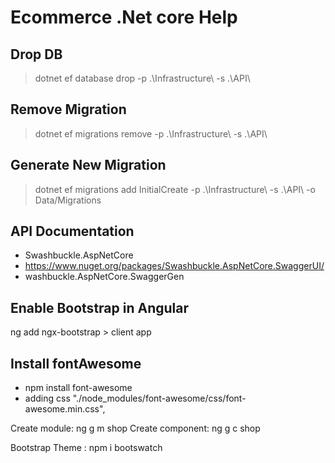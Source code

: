 # Ecommerce .Net core Help

## Drop DB

> dotnet ef database drop -p .\Infrastructure\ -s .\API\

## Remove Migration

> dotnet ef migrations remove  -p .\Infrastructure\ -s .\API\

## Generate New Migration

> dotnet ef migrations add InitialCreate -p .\Infrastructure\ -s .\API\ -o Data/Migrations

## API Documentation
* Swashbuckle.AspNetCore
* https://www.nuget.org/packages/Swashbuckle.AspNetCore.SwaggerUI/
* washbuckle.AspNetCore.SwaggerGen 

## Enable Bootstrap in Angular
 ng add ngx-bootstrap > client app

## Install fontAwesome
* npm install font-awesome
* adding css   "./node_modules/font-awesome/css/font-awesome.min.css",

Create module:          ng g m shop
Create component:       ng g c shop

Bootstrap Theme : npm i bootswatch